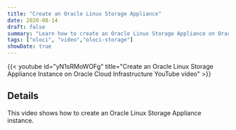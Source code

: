 ```yaml
---
title: "Create an Oracle Linux Storage Appliance"
date: 2020-08-14
draft: false
summary: "Learn how to create an Oracle Linux Storage Appliance on Oracle Cloud Infrastructure."
tags: ["oloci", "video","oloci-storage"]
showDate: true
---
```


{{< youtube id="yN1sRMoWOFg" title="Create an Oracle Linux Storage Appliance Instance on Oracle Cloud Infrastructure YouTube video" >}}

## Details

This video shows how to create an Oracle Linux Storage Appliance instance.
